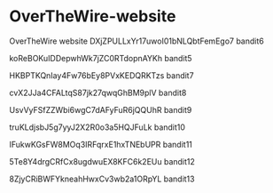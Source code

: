 # OverTheWire-website
OverTheWire website
DXjZPULLxYr17uwoI01bNLQbtFemEgo7 bandit6

koReBOKuIDDepwhWk7jZC0RTdopnAYKh bandit5

HKBPTKQnIay4Fw76bEy8PVxKEDQRKTzs bandit7

cvX2JJa4CFALtqS87jk27qwqGhBM9plV bandit8

UsvVyFSfZZWbi6wgC7dAFyFuR6jQQUhR bandit9

truKLdjsbJ5g7yyJ2X2R0o3a5HQJFuLk bandit10
 
IFukwKGsFW8MOq3IRFqrxE1hxTNEbUPR bandit11

5Te8Y4drgCRfCx8ugdwuEX8KFC6k2EUu bandit12

8ZjyCRiBWFYkneahHwxCv3wb2a1ORpYL bandit13

